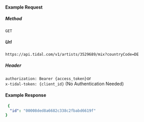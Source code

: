 #### Example Request
##### Method
```GET```
##### Url
```https://api.tidal.com/v1/artists/3529689/mix?countryCode=DE```
##### Header
```authorization: Bearer {access_token}```or\
```x-tidal-token: {client_id}``` (No Authentication Needed)
#### Example Response

``` yaml
 {
  "id": "00008ded8a6682c338c2fbabd6619f"
}
```
